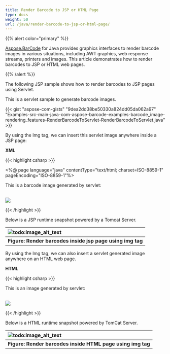 ```yaml
---
title: Render Barcode to JSP or HTML Page
type: docs
weight: 50
url: /java/render-barcode-to-jsp-or-html-page/
---
```


{{% alert color="primary" %}} 

[Aspose.BarCode](https://apireference.aspose.com/barcode/java/) for Java provides graphics interfaces to render barcode images in various situations, including AWT graphics, web response streams, printers and images. This article demonstrates how to render barcodes to JSP or HTML web pages.

{{% /alert %}} 

The following JSP sample shows how to render barcodes to JSP pages using Servlet.

This is a servlet sample to generate barcode images.

{{< gist "aspose-com-gists" "9dea2dd38be50330a824dd05da062a97" "Examples-src-main-java-com-aspose-barcode-examples-barcode_image-rendering_features-RenderBarcodeToServlet-RenderBarcodeToServlet.java" >}}



By using the Img tag, we can insert this servlet image anywhere inside a JSP page:

**XML**

{{< highlight csharp >}}



<%@ page language="java" contentType="text/html; charset=ISO-8859-1" pageEncoding="ISO-8859-1"%>

<!DOCTYPE html PUBLIC "-//W3C//DTD HTML 4.01 Transitional//EN" "http://www.w3.org/TR/html4/loose.dtd">

<html>

<head>

<meta http-equiv="Content-Type" content="text/html; charset=ISO-8859-1">

<title>Insert title here</title>

</head>

<body>

This is a barcode image generated by servlet:

<br />

<img src="http://127.0.0.1:8080/testWeb/servlet/ServletSample" />

</body>

</html>

{{< /highlight >}}

Below is a JSP runtime snapshot powered by a Tomcat Server.

|![todo:image_alt_text](http://i.imgur.com/Nfi7ZRA.png)|
| :- |
|**Figure: Render barcodes inside jsp page using img tag**|

By using the Img tag, we can also insert a servlet generated image anywhere on an HTML web page.

**HTML**

{{< highlight csharp >}}

 <html>

<body>

This is an image generated by servlet:

<br />

<img src="http://127.0.0.1:8080/testWeb/servlet/ServletSample" />

</body>

</html>

{{< /highlight >}}

Below is a HTML runtime snapshot powered by TomCat Server.

|![todo:image_alt_text](http://i.imgur.com/MmgA37z.png)|
| :- |
|**Figure: Render barcodes inside HTML page using img tag**|

